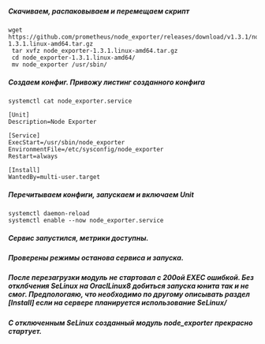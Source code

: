  #####  Скачиваем, распаковываем и перемещаем скрипт
 
```
wget https://github.com/prometheus/node_exporter/releases/download/v1.3.1/node_exporter-1.3.1.linux-amd64.tar.gz
 tar xvfz node_exporter-1.3.1.linux-amd64.tar.gz
 cd node_exporter-1.3.1.linux-amd64/
 mv node_exporter /usr/sbin/
```
 ##### Создаем конфиг. Привожу листинг созданного конфига
 
```/etc/systemd/system/node_exporter.service
systemctl cat node_exporter.service

[Unit]
Description=Node Exporter

[Service]
ExecStart=/usr/sbin/node_exporter
EnvironmentFile=/etc/sysconfig/node_exporter
Restart=always

[Install]
WantedBy=multi-user.target
```
##### Перечитываем конфиги, запускаем и включаем Unit
```  
systemctl daemon-reload
systemctl enable --now node_exporter.service
```

##### Сервис запустился, метрики доступны. 
##### Проверены режимы останова сервиса и запуска. 
##### После перезагрузки модуль не стартовал с 200ой EXEC ошибкой. Без отклбчения SeLinux на OraclLinux8 добиться запуска юнита так и не смог. Предпологаяю, что необходимо по другому описывать раздел [Install] если на сервере планируется использование SeLinux/
##### С отключенным SeLinux созданный модуль node_exporter прекрасно стартует. 
